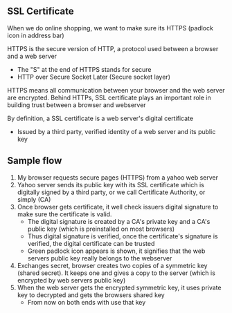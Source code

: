 ## SSL Certificate

When we do online shopping, we want to make sure its HTTPS (padlock icon in address bar)

HTTPS is the secure version of HTTP, a protocol used between a browser and a web server
* The "S" at the end of HTTPS stands for secure
* HTTP over Secure Socket Later (Secure socket layer)

HTTPS means all communication between your browser and the web server are encrypted.
Behind HTTPs, SSL certificate plays an important role in building trust between a browser and webserver

By definition, a SSL certificate is a web server's digital certificate
* Issued by a third party, verified identity of a web server and its public key

## Sample flow

1. My browser requests secure pages (HTTPS) from a yahoo web server
2. Yahoo server sends its public key with its SSL certificate which is digitally signed by a third party, or we call Certificate Authority, or simply (CA)
3. Once browser gets certificate, it well check issuers digital signature to make sure the certificate is valid.
    * The digital signature is created by a CA's private key and a CA's public key (which is preinstalled on most browsers)
    * Thus digital signature is verified, once the certificate's signature is verified, the digital certificate can be trusted
    * Green padlock icon appears is shown, it signifies that the web servers public key really belongs to the webserver
4. Exchanges secret, browser creates two copies of a symmetric key (shared secret). It keeps one and gives a copy to the server (which is encrypted by web servers public key)
5. When the web server gets the encrypted symmetric key, it uses private key to decrypted and gets the browsers shared key
    * From now on both ends with use that key